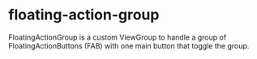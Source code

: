 # floating-action-group
FloatingActionGroup is a custom ViewGroup to handle a group of FloatingActionButtons (FAB) with one main button that toggle the group.
